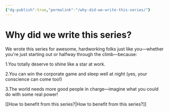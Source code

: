 ```yaml
---
{"dg-publish":true,"permalink":"/why-did-we-write-this-series/"}
---
```




# Why did we write this series?

We wrote this series for awesome, hardworking folks just like you—whether you're just starting out or halfway through the climb—because:

1.You totally deserve to shine like a star at work.

2.You can win the corporate game and sleep well at night (yes, your conscience can come too!)

3.The world needs more good people in charge—imagine what you could do with some real power!

[[How to benefit from this series?\|How to benefit from this series?]]
